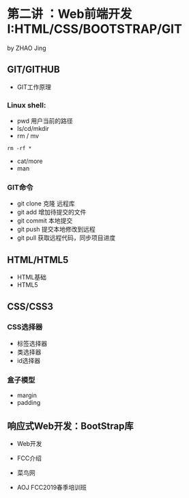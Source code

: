 # 第二讲 ：Web前端开发I:HTML/CSS/BOOTSTRAP/GIT
by ZHAO Jing


## GIT/GITHUB
- GIT工作原理

### Linux shell:
- pwd 用户当前的路径
- ls/cd/mkdir
- rm / mv 
```
rm -rf *
```
- cat/more
- man 


### GIT命令
- git clone 克隆 远程库
- git add 增加待提交的文件
- git commit 本地提交
- git push 提交本地修改到远程
- git pull  获取远程代码，同步项目进度

## HTML/HTML5
- HTML基础
- HTML5

## CSS/CSS3
### CSS选择器 
- 标签选择器
- 类选择器
- id选择器

### 盒子模型
- margin
- padding


## 响应式Web开发：BootStrap库
- Web开发

- FCC介绍
- 菜鸟网
- AOJ FCC2019春季培训班
